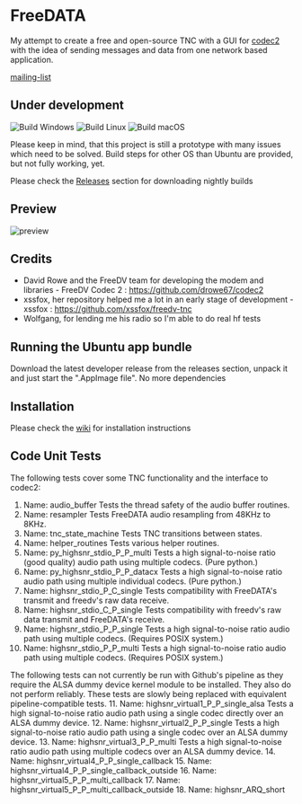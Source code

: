 # FreeDATA
My attempt to create a free and open-source TNC with a GUI for [codec2](https://github.com/drowe67/codec2) with the idea of sending messages and data from one network based application. 

[mailing-list](https://groups.io/g/freedata)

## Under development

![Build Windows](https://github.com/DJ2LS/FreeDATA/actions/workflows/build-project-win.yml/badge.svg)
![Build Linux](https://github.com/DJ2LS/FreeDATA/actions/workflows/build-project-linux.yml/badge.svg)
![Build macOS](https://github.com/DJ2LS/FreeDATA/actions/workflows/build-project-mac.yml/badge.svg)

Please keep in mind, that this project is still a prototype with many issues which need to be solved.
Build steps for other OS than Ubuntu are provided, but not fully working, yet.

Please check the [Releases](https://github.com/DJ2LS/FreeDATA/releases) section for downloading nightly builds

## Preview
![preview](https://github.com/DJ2LS/FreeDATA/blob/main/documentation/FreeDATA_preview.gif?raw=true "Preview")

## Credits
* David Rowe and the FreeDV team for developing the modem and libraries -
FreeDV Codec 2 : https://github.com/drowe67/codec2
* xssfox, her repository helped me a lot in an early stage of development -
xssfox : https://github.com/xssfox/freedv-tnc
* Wolfgang, for lending me his radio so I'm able to do real hf tests

## Running the Ubuntu app bundle
Download the latest developer release from the releases section, unpack it and just start the ".AppImage file". No more dependencies

## Installation
Please check the [wiki](https://wiki.freedata.app) for installation instructions

## Code Unit Tests
The following tests cover some TNC functionality and the interface to codec2:
1. Name: audio_buffer
   Tests the thread safety of the audio buffer routines.
2. Name: resampler
   Tests FreeDATA audio resampling from 48KHz to 8KHz.
3. Name: tnc_state_machine
   Tests TNC transitions between states.
4. Name: helper_routines
   Tests various helper routines.
5. Name: py_highsnr_stdio_P_P_multi
   Tests a high signal-to-noise ratio (good quality) audio path using multiple codecs. (Pure python.)
6. Name: py_highsnr_stdio_P_P_datacx
   Tests a high signal-to-noise ratio audio path using multiple individual codecs.  (Pure python.)
7. Name: highsnr_stdio_P_C_single
   Tests compatibility with FreeDATA's transmit and freedv's raw data receive. 
8. Name: highsnr_stdio_C_P_single
   Tests compatibility with freedv's raw data transmit and FreeDATA's receive. 
9. Name: highsnr_stdio_P_P_single
   Tests a high signal-to-noise ratio audio path using multiple codecs. (Requires POSIX system.)
10. Name: highsnr_stdio_P_P_multi
    Tests a high signal-to-noise ratio audio path using multiple codecs. (Requires POSIX system.)

The following tests can not currently be run with Github's pipeline as they require the ALSA dummy device
kernel module to be installed. They also do not perform reliably. These tests are slowly being
replaced with equivalent pipeline-compatible tests.
11. Name: highsnr_virtual1_P_P_single_alsa
    Tests a high signal-to-noise ratio audio path using a single codec directly over an ALSA dummy device.
12. Name: highsnr_virtual2_P_P_single
    Tests a high signal-to-noise ratio audio path using a single codec over an ALSA dummy device.
13. Name: highsnr_virtual3_P_P_multi
    Tests a high signal-to-noise ratio audio path using multiple codecs over an ALSA dummy device.
14. Name: highsnr_virtual4_P_P_single_callback
15. Name: highsnr_virtual4_P_P_single_callback_outside
16. Name: highsnr_virtual5_P_P_multi_callback
17. Name: highsnr_virtual5_P_P_multi_callback_outside
18. Name: highsnr_ARQ_short

